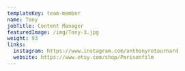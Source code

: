 ```yaml
---
templateKey: team-member
name: Tony
jobTitle: Content Manager
featuredImage: /img/Tony-3.jpg
weight: 93
links:
  instagram: https://www.instagram.com/anthonyretournard
  website: https://www.etsy.com/shop/Parisonfilm
---
```

